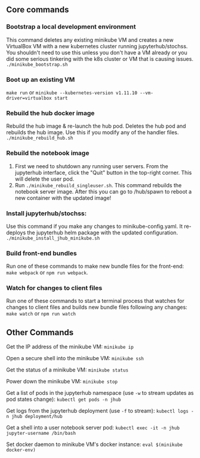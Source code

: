 ## Core commands

### Bootstrap a local development environment
This command deletes any existing minikube VM and creates a new VirtualBox VM with a new kubernetes cluster running jupyterhub/stochss. You shouldn't need to use this unless you don't have a VM already or you did some serious tinkering with the k8s cluster or VM that is causing issues.
```./minikube_bootstrap.sh```

### Boot up an existing VM
```make run```
or
```minikube --kubernetes-version v1.11.10 --vm-driver=virtualbox start```

### Rebuild the hub docker image
Rebuild the hub image & re-launch the hub pod. Deletes the hub pod and rebuilds the hub image. Use this if you modify any of the handler files.
```./minikube_rebuild_hub.sh```

### Rebuild the notebook image
1. First we need to shutdown any running user servers. From the jupyterhub interface, click the "Quit" button in the top-right corner. This will delete the user pod.
2. Run `./minikube_rebuild_singleuser.sh`. This command rebuilds the notebook server image. After this you can go to /hub/spawn to reboot a new container with the updated image!

### Install jupyterhub/stochss:
Use this command if you make any changes to minikube-config.yaml. It re-deploys the jupyterhub helm package with the updated configuration.
```./minikube_install_jhub_minikube.sh```

### Build front-end bundles
Run one of these commands to make new bundle files for the front-end: `make webpack` or `npm run webpack`.

### Watch for changes to client files
Run one of these commands to start a terminal process that watches for changes to client files and builds new bundle files following any changes: `make watch` or `npm run watch`


## Other Commands

Get the IP address of the minikube VM: `minikube ip`

Open a secure shell into the minikube VM: `minikube ssh`

Get the status of a minikube VM: `minikube status`

Power down the minikube VM: `minikube stop`

Get a list of pods in the jupyterhub namespace (use `-w` to stream updates as pod states change): `kubectl get pods -n jhub`

Get logs from the jupyterhub deployment (use `-f` to stream): `kubectl logs -n jhub deployment/hub`

Get a shell into a user notebook server pod: `kubectl exec -it -n jhub jupyter-username /bin/bash`

Set docker daemon to minikube VM's docker instance: `eval $(minikube docker-env)`
